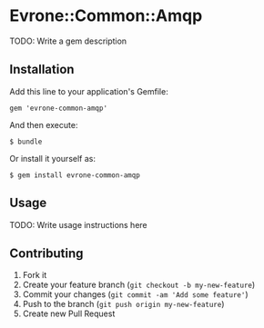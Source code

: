 # Evrone::Common::Amqp

TODO: Write a gem description

## Installation

Add this line to your application's Gemfile:

    gem 'evrone-common-amqp'

And then execute:

    $ bundle

Or install it yourself as:

    $ gem install evrone-common-amqp

## Usage

TODO: Write usage instructions here

## Contributing

1. Fork it
2. Create your feature branch (`git checkout -b my-new-feature`)
3. Commit your changes (`git commit -am 'Add some feature'`)
4. Push to the branch (`git push origin my-new-feature`)
5. Create new Pull Request
